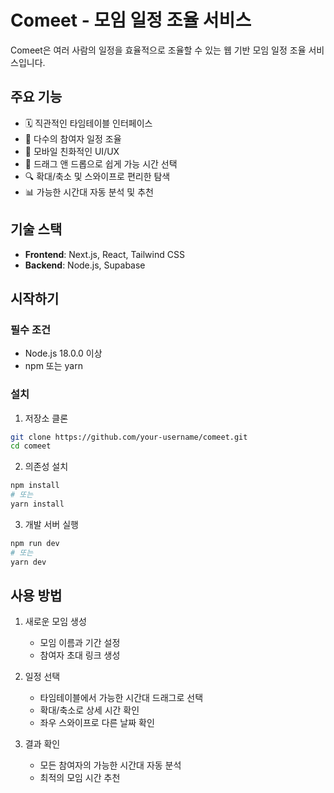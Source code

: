 # Comeet - 모임 일정 조율 서비스

Comeet은 여러 사람의 일정을 효율적으로 조율할 수 있는 웹 기반 모임 일정 조율 서비스입니다.

## 주요 기능

-   🗓️ 직관적인 타임테이블 인터페이스
-   👥 다수의 참여자 일정 조율
-   📱 모바일 친화적인 UI/UX
-   🎯 드래그 앤 드롭으로 쉽게 가능 시간 선택
-   🔍 확대/축소 및 스와이프로 편리한 탐색
-   📊 가능한 시간대 자동 분석 및 추천

## 기술 스택

-   **Frontend**: Next.js, React, Tailwind CSS
-   **Backend**: Node.js, Supabase

## 시작하기

### 필수 조건

-   Node.js 18.0.0 이상
-   npm 또는 yarn

### 설치

1. 저장소 클론

```bash
git clone https://github.com/your-username/comeet.git
cd comeet
```

2. 의존성 설치

```bash
npm install
# 또는
yarn install
```

3. 개발 서버 실행

```bash
npm run dev
# 또는
yarn dev
```

## 사용 방법

1. 새로운 모임 생성

    - 모임 이름과 기간 설정
    - 참여자 초대 링크 생성

2. 일정 선택

    - 타임테이블에서 가능한 시간대 드래그로 선택
    - 확대/축소로 상세 시간 확인
    - 좌우 스와이프로 다른 날짜 확인

3. 결과 확인
    - 모든 참여자의 가능한 시간대 자동 분석
    - 최적의 모임 시간 추천
